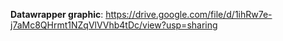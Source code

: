 **Datawrapper graphic**: https://drive.google.com/file/d/1ihRw7e-j7aMc8QHrmt1NZqVlVVhb4tDc/view?usp=sharing
